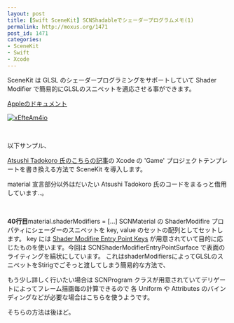 ```yaml
---
layout: post
title: [Swift SceneKit] SCNShadableでシェーダープログラムメモ(1)
permalink: http://moxus.org/1471
post_id: 1471
categories: 
- SceneKit
- Swift
- Xcode
---
```


SceneKit は GLSL のシェーダープログラミングをサポートしていて
Shader Modifier で簡易的にGLSLのスニペットを適応させる事ができます。


[Appleのドキュメント](https://developer.apple.com/library/mac/documentation/SceneKit/Reference/SCNShadable_Protocol/Reference/Reference.html)


[![xEfteAm4io](http://moxus.org/wp-content/uploads/2014/09/xEfteAm4io.png)](http://moxus.org/wp-content/uploads/2014/09/xEfteAm4io.png)

 

以下サンプル、


[Atsushi Tadokoro 氏のこちらの記事](http://yoppa.org/blog/5510.html)の Xcode の 'Game' プロジェクトテンプレートを書き換える方法で SceneKit を導入します。

material 宣言部分以外はだいたい Atsushi Tadokoro 氏のコードをまるっと借用しています..。




 


**40行目**material.shaderModifiers = [...]
SCNMaterial の ShaderModifire プロパティにシェーダーのスニペットを key, value のセットの配列としてセットします。
key には 
[Shader Modifire Entry Point Keys](https://developer.apple.com/LIBRARY/PRERELEASE/IOS/documentation/SceneKit/Reference/SCNShadable_Protocol/index.html#//apple_ref/doc/constant_group/Shader_Modifier_Entry_Point_Keys) が用意されていて目的に応じたものを使います。今回は SCNShaderModifierEntryPointSurface で表面のライティングを縞状にしています。
これはshaderModifiersによってGLSLのスニペットをStirigでごそっと渡してしまう簡易的な方法で、

もう少し詳しく行いたい場合は SCNProgram クラスが用意されていてデリゲートによってフレーム描画毎の計算できるので
各 Uniform や Attributes のバインディングなどが必要な場合はこちらを使うようです。

そちらの方法は後ほど。

 